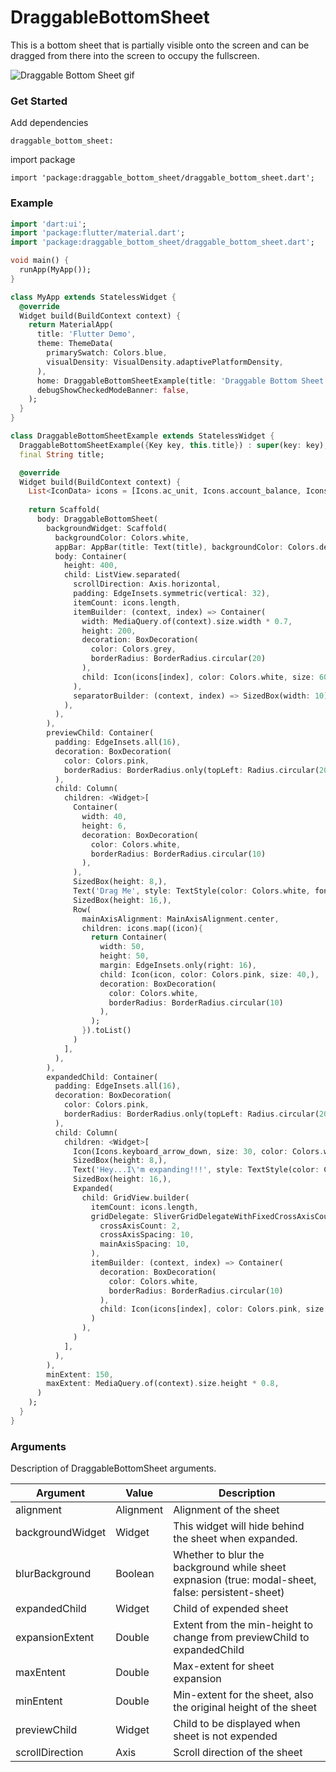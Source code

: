 # DraggableBottomSheet

This is a bottom sheet that is partially visible onto the screen and can be dragged from there into the screen to occupy the fullscreen.

![Draggable Bottom Sheet gif](https://github.com/Hitesh822/draggable_bottom_sheet_package/blob/master/assets/ezgif.com-gif-maker.gif)

### Get Started

Add dependencies 

`draggable_bottom_sheet:`

import package

`import 'package:draggable_bottom_sheet/draggable_bottom_sheet.dart';`

### Example

```dart
import 'dart:ui';
import 'package:flutter/material.dart';
import 'package:draggable_bottom_sheet/draggable_bottom_sheet.dart';

void main() {
  runApp(MyApp());
}

class MyApp extends StatelessWidget {
  @override
  Widget build(BuildContext context) {
    return MaterialApp(
      title: 'Flutter Demo',
      theme: ThemeData(
        primarySwatch: Colors.blue,
        visualDensity: VisualDensity.adaptivePlatformDensity,
      ),
      home: DraggableBottomSheetExample(title: 'Draggable Bottom Sheet Example'),
      debugShowCheckedModeBanner: false,
    );
  }
}

class DraggableBottomSheetExample extends StatelessWidget {
  DraggableBottomSheetExample({Key key, this.title}) : super(key: key);
  final String title;

  @override
  Widget build(BuildContext context) {
    List<IconData> icons = [Icons.ac_unit, Icons.account_balance, Icons.adb, Icons.add_photo_alternate, Icons.format_line_spacing];
    
    return Scaffold(
      body: DraggableBottomSheet(
        backgroundWidget: Scaffold(
          backgroundColor: Colors.white,
          appBar: AppBar(title: Text(title), backgroundColor: Colors.deepOrange,),
          body: Container(
            height: 400,
            child: ListView.separated(
              scrollDirection: Axis.horizontal,
              padding: EdgeInsets.symmetric(vertical: 32),
              itemCount: icons.length,
              itemBuilder: (context, index) => Container(
                width: MediaQuery.of(context).size.width * 0.7,
                height: 200,
                decoration: BoxDecoration(
                  color: Colors.grey,
                  borderRadius: BorderRadius.circular(20)
                ),
                child: Icon(icons[index], color: Colors.white, size: 60,),
              ),
              separatorBuilder: (context, index) => SizedBox(width: 10),
            ),
          ),
        ),
        previewChild: Container(
          padding: EdgeInsets.all(16),
          decoration: BoxDecoration(
            color: Colors.pink,
            borderRadius: BorderRadius.only(topLeft: Radius.circular(20), topRight: Radius.circular(20))
          ),
          child: Column(
            children: <Widget>[
              Container(
                width: 40,
                height: 6,
                decoration: BoxDecoration(
                  color: Colors.white,
                  borderRadius: BorderRadius.circular(10)
                ),
              ),
              SizedBox(height: 8,),
              Text('Drag Me', style: TextStyle(color: Colors.white, fontSize: 16, fontWeight: FontWeight.bold),),
              SizedBox(height: 16,),
              Row(
                mainAxisAlignment: MainAxisAlignment.center,
                children: icons.map((icon){
                  return Container(
                    width: 50,
                    height: 50,
                    margin: EdgeInsets.only(right: 16),
                    child: Icon(icon, color: Colors.pink, size: 40,),
                    decoration: BoxDecoration(
                      color: Colors.white,
                      borderRadius: BorderRadius.circular(10)
                    ),
                  );
                }).toList()
              )
            ],
          ),
        ),
        expandedChild: Container(
          padding: EdgeInsets.all(16),
          decoration: BoxDecoration(
            color: Colors.pink,
            borderRadius: BorderRadius.only(topLeft: Radius.circular(20), topRight: Radius.circular(20))
          ),
          child: Column(
            children: <Widget>[
              Icon(Icons.keyboard_arrow_down, size: 30, color: Colors.white,),
              SizedBox(height: 8,),
              Text('Hey...I\'m expanding!!!', style: TextStyle(color: Colors.white, fontSize: 16, fontWeight: FontWeight.bold),),
              SizedBox(height: 16,),
              Expanded(
                child: GridView.builder(
                  itemCount: icons.length,
                  gridDelegate: SliverGridDelegateWithFixedCrossAxisCount(
                    crossAxisCount: 2,
                    crossAxisSpacing: 10,
                    mainAxisSpacing: 10,
                  ), 
                  itemBuilder: (context, index) => Container(
                    decoration: BoxDecoration(
                      color: Colors.white,
                      borderRadius: BorderRadius.circular(10)
                    ),
                    child: Icon(icons[index], color: Colors.pink, size: 40,),
                  )
                ),
              )
            ],
          ),
        ),
        minExtent: 150,
        maxExtent: MediaQuery.of(context).size.height * 0.8,
      )
    );
  }
}
```

### Arguments
Description of DraggableBottomSheet arguments.

| Argument           | Value     | Description                                                                                       |
|--------------------|-----------|---------------------------------------------------------------------------------------------------| 
| alignment          | Alignment | Alignment of the sheet                                                                            |
| backgroundWidget   | Widget    | This widget will hide behind the sheet when expanded.                                             |
| blurBackground     | Boolean   | Whether to blur the background while sheet expnasion (true: modal-sheet, false: persistent-sheet) |
| expandedChild      | Widget    | Child of expended sheet                                                                           |
| expansionExtent    | Double    | Extent from the min-height to change from previewChild to expandedChild                           |
| maxEntent          | Double    | Max-extent for sheet expansion                                                                    |
| minEntent          | Double    | Min-extent for the sheet, also the original height of the sheet                                   |
| previewChild       | Widget    | Child to be displayed when sheet is not expended                                                  |
| scrollDirection    | Axis      | Scroll direction of the sheet                                                                     |
